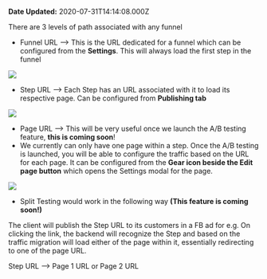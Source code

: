 **Date Updated:** 2020-07-31T14:14:08.000Z

There are 3 levels of path associated with any funnel

  
* Funnel URL --> This is the URL dedicated for a funnel which can be configured from the **Settings**. This will always load the first step in the funnel

  
![](https://s3.amazonaws.com/cdn.freshdesk.com/data/helpdesk/attachments/production/48045760211/original/aZ2mutN_O0BTnKKaR6ESkkgt9t62Khi38Q.png?1592888631)

  
* Step URL --> Each Step has an URL associated with it to load its respective page. Can be configured from **Publishing tab**

![](https://s3.amazonaws.com/cdn.freshdesk.com/data/helpdesk/attachments/production/48045760218/original/PNmj_j__gC4YcNsiOxAk5ytmzPKh6l77Dw.png?1592888643)

  
* Page URL --> This will be very useful once we launch the A/B testing feature, **this is coming soon**!
* We currently can only have one page within a step. Once the A/B testing is launched, you will be able to configure the traffic based on the URL for each page. It can be configured from the **Gear icon beside the Edit page button** which opens the Settings modal for the page.

![](https://s3.amazonaws.com/cdn.freshdesk.com/data/helpdesk/attachments/production/48045760262/original/SryPz3Fxw8BnnvABPIz_uYFr2gY5t2kkjQ.png?1592888688)

* Split Testing would work in the following way **(This feature is coming soon!)**

  
The client will publish the Step URL to its customers in a FB ad for e.g. On clicking the link, the backend will recognize the Step and based on the traffic migration will load either of the page within it, essentially redirecting to one of the page URL.

  
Step URL --> Page 1 URL or Page 2 URL